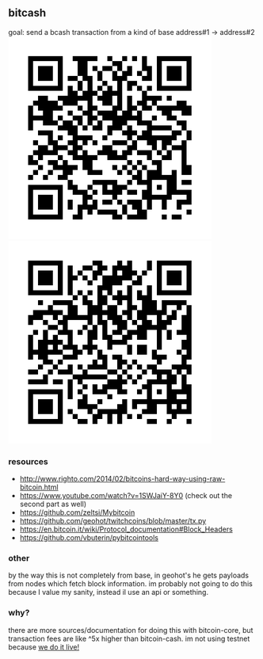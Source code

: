 ## bitcash
 goal: send a bcash transaction from a kind of base
 address#1 -> address#2
![address#1](https://github.com/dy5es41/bitcash/blob/master/qrcode_address1.png) 
![address#2](https://github.com/dy5es41/bitcash/blob/master/qrcode_address2.png)
### resources
- http://www.righto.com/2014/02/bitcoins-hard-way-using-raw-bitcoin.html
- https://www.youtube.com/watch?v=1SWJaiY-8Y0 (check out the second part as well)
- https://github.com/zeltsi/Mybitcoin
- https://github.com/geohot/twitchcoins/blob/master/tx.py
- https://en.bitcoin.it/wiki/Protocol_documentation#Block_Headers
- https://github.com/vbuterin/pybitcointools
### other
by the way this is not completely from base, in geohot's he gets payloads from  nodes which fetch block information. im probably not going to do this because I value my sanity, instead il use an api or something.
### why?
there are more sources/documentation for doing this with bitcoin-core, but transaction fees are like ^5x higher than bitcoin-cash. im not using testnet because [we do it live!](https://youtu.be/O_HyZ5aW76c?t=42)
